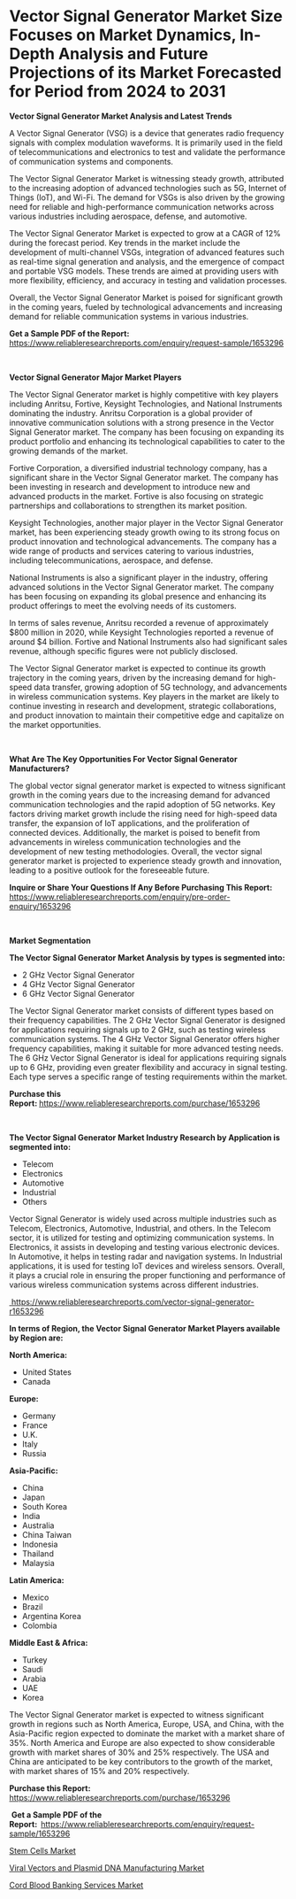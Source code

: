 <p><h1>Vector Signal Generator Market Size Focuses on Market Dynamics, In-Depth Analysis and Future Projections of its Market Forecasted for Period from 2024 to 2031</h1></p><p><strong>Vector Signal Generator Market Analysis and Latest Trends</strong></p>
<p><p>A Vector Signal Generator (VSG) is a device that generates radio frequency signals with complex modulation waveforms. It is primarily used in the field of telecommunications and electronics to test and validate the performance of communication systems and components.</p><p>The Vector Signal Generator Market is witnessing steady growth, attributed to the increasing adoption of advanced technologies such as 5G, Internet of Things (IoT), and Wi-Fi. The demand for VSGs is also driven by the growing need for reliable and high-performance communication networks across various industries including aerospace, defense, and automotive.</p><p>The Vector Signal Generator Market is expected to grow at a CAGR of 12% during the forecast period. Key trends in the market include the development of multi-channel VSGs, integration of advanced features such as real-time signal generation and analysis, and the emergence of compact and portable VSG models. These trends are aimed at providing users with more flexibility, efficiency, and accuracy in testing and validation processes.</p><p>Overall, the Vector Signal Generator Market is poised for significant growth in the coming years, fueled by technological advancements and increasing demand for reliable communication systems in various industries.</p></p>
<p><strong>Get a Sample PDF of the Report:&nbsp;</strong> <a href="https://www.reliableresearchreports.com/enquiry/request-sample/1653296">https://www.reliableresearchreports.com/enquiry/request-sample/1653296</a></p>
<p>&nbsp;</p>
<p><strong>Vector Signal Generator Major Market Players</strong></p>
<p><p>The Vector Signal Generator market is highly competitive with key players including Anritsu, Fortive, Keysight Technologies, and National Instruments dominating the industry. Anritsu Corporation is a global provider of innovative communication solutions with a strong presence in the Vector Signal Generator market. The company has been focusing on expanding its product portfolio and enhancing its technological capabilities to cater to the growing demands of the market.</p><p>Fortive Corporation, a diversified industrial technology company, has a significant share in the Vector Signal Generator market. The company has been investing in research and development to introduce new and advanced products in the market. Fortive is also focusing on strategic partnerships and collaborations to strengthen its market position.</p><p>Keysight Technologies, another major player in the Vector Signal Generator market, has been experiencing steady growth owing to its strong focus on product innovation and technological advancements. The company has a wide range of products and services catering to various industries, including telecommunications, aerospace, and defense.</p><p>National Instruments is also a significant player in the industry, offering advanced solutions in the Vector Signal Generator market. The company has been focusing on expanding its global presence and enhancing its product offerings to meet the evolving needs of its customers.</p><p>In terms of sales revenue, Anritsu recorded a revenue of approximately $800 million in 2020, while Keysight Technologies reported a revenue of around $4 billion. Fortive and National Instruments also had significant sales revenue, although specific figures were not publicly disclosed.</p><p>The Vector Signal Generator market is expected to continue its growth trajectory in the coming years, driven by the increasing demand for high-speed data transfer, growing adoption of 5G technology, and advancements in wireless communication systems. Key players in the market are likely to continue investing in research and development, strategic collaborations, and product innovation to maintain their competitive edge and capitalize on the market opportunities.</p></p>
<p>&nbsp;</p>
<p><strong>What Are The Key Opportunities For Vector Signal Generator Manufacturers?</strong></p>
<p><p>The global vector signal generator market is expected to witness significant growth in the coming years due to the increasing demand for advanced communication technologies and the rapid adoption of 5G networks. Key factors driving market growth include the rising need for high-speed data transfer, the expansion of IoT applications, and the proliferation of connected devices. Additionally, the market is poised to benefit from advancements in wireless communication technologies and the development of new testing methodologies. Overall, the vector signal generator market is projected to experience steady growth and innovation, leading to a positive outlook for the foreseeable future.</p></p>
<p><strong>Inquire or Share Your Questions If Any Before Purchasing This Report:</strong> <a href="https://www.reliableresearchreports.com/enquiry/pre-order-enquiry/1653296">https://www.reliableresearchreports.com/enquiry/pre-order-enquiry/1653296</a></p>
<p>&nbsp;</p>
<p><strong>Market Segmentation</strong></p>
<p><strong>The Vector Signal Generator Market Analysis by types is segmented into:</strong></p>
<p><ul><li>2 GHz Vector Signal Generator</li><li>4 GHz Vector Signal Generator</li><li>6 GHz Vector Signal Generator</li></ul></p>
<p><p>The Vector Signal Generator market consists of different types based on their frequency capabilities. The 2 GHz Vector Signal Generator is designed for applications requiring signals up to 2 GHz, such as testing wireless communication systems. The 4 GHz Vector Signal Generator offers higher frequency capabilities, making it suitable for more advanced testing needs. The 6 GHz Vector Signal Generator is ideal for applications requiring signals up to 6 GHz, providing even greater flexibility and accuracy in signal testing. Each type serves a specific range of testing requirements within the market.</p></p>
<p><strong>Purchase this Report:&nbsp;</strong><a href="https://www.reliableresearchreports.com/purchase/1653296">https://www.reliableresearchreports.com/purchase/1653296</a></p>
<p>&nbsp;</p>
<p><strong>The Vector Signal Generator Market Industry Research by Application is segmented into:</strong></p>
<p><ul><li>Telecom</li><li>Electronics</li><li>Automotive</li><li>Industrial</li><li>Others</li></ul></p>
<p><p>Vector Signal Generator is widely used across multiple industries such as Telecom, Electronics, Automotive, Industrial, and others. In the Telecom sector, it is utilized for testing and optimizing communication systems. In Electronics, it assists in developing and testing various electronic devices. In Automotive, it helps in testing radar and navigation systems. In Industrial applications, it is used for testing IoT devices and wireless sensors. Overall, it plays a crucial role in ensuring the proper functioning and performance of various wireless communication systems across different industries.</p></p>
<p><a href="https://www.reliableresearchreports.com/vector-signal-generator-r1653296">&nbsp;https://www.reliableresearchreports.com/vector-signal-generator-r1653296</a></p>
<p><strong>In terms of Region, the Vector Signal Generator Market Players available by Region are:</strong></p>
<p>
    <p> <strong> North America: </strong>
        <ul>
            <li>United States</li>
            <li>Canada</li>
        </ul>
        </p> 
    <p> <strong> Europe: </strong>
        <ul>
            <li>Germany</li>
            <li>France</li>
            <li>U.K.</li>
            <li>Italy</li>
            <li>Russia</li>
        </ul>
        </p> 
    <p> <strong> Asia-Pacific: </strong>
        <ul>
            <li>China</li>
            <li>Japan</li>
            <li>South Korea</li>
            <li>India</li>
            <li>Australia</li>
            <li>China Taiwan</li>
            <li>Indonesia</li>
            <li>Thailand</li>
            <li>Malaysia</li>
        </ul>
        </p> 
    <p> <strong> Latin America: </strong>
        <ul>
            <li>Mexico</li>
            <li>Brazil</li>
            <li>Argentina Korea</li>
            <li>Colombia</li>
        </ul>
        </p> 
    <p> <strong> Middle East & Africa: </strong>
        <ul>
            <li>Turkey</li>
            <li>Saudi</li>
            <li>Arabia</li>
            <li>UAE</li>
            <li>Korea</li>
        </ul>
    </p>
    </p>
<p><p>The Vector Signal Generator market is expected to witness significant growth in regions such as North America, Europe, USA, and China, with the Asia-Pacific region expected to dominate the market with a market share of 35%. North America and Europe are also expected to show considerable growth with market shares of 30% and 25% respectively. The USA and China are anticipated to be key contributors to the growth of the market, with market shares of 15% and 20% respectively.</p></p>
<p><strong>Purchase this Report: </strong><a href="https://www.reliableresearchreports.com/purchase/1653296">https://www.reliableresearchreports.com/purchase/1653296</a></p>
<p>&nbsp;<strong>Get a Sample PDF of the Report:&nbsp;&nbsp;</strong><a href="https://www.reliableresearchreports.com/enquiry/request-sample/1653296">https://www.reliableresearchreports.com/enquiry/request-sample/1653296</a></p>
<p><strong></strong></p>
<p><p><a href="https://github.com/abdelrhmankishk22/Market-Research-Report-List-5/blob/main/stem-cells-market.md">Stem Cells Market</a></p><p><a href="https://github.com/lubmix/Market-Research-Report-List-3/blob/main/viral-vectors-and-plasmid-dna-manufacturing-market.md">Viral Vectors and Plasmid DNA Manufacturing Market</a></p><p><a href="https://github.com/joannagoyvaerts/Market-Research-Report-List-3/blob/main/cord-blood-banking-services-market.md">Cord Blood Banking Services Market</a></p></p>